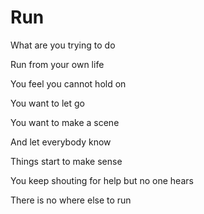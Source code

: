 # Run

What are you trying to do

Run from your own life

You feel you cannot hold on

You want to let go

You want to make a scene

And let everybody know 

Things start to make sense

You keep shouting for help but no one hears

There is no where else to run